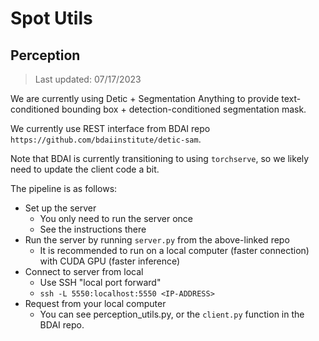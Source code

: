 # Spot Utils

## Perception

> Last updated: 07/17/2023

We are currently using Detic + Segmentation Anything to provide text-conditioned bounding box + detection-conditioned segmentation mask.

We currently use REST interface from BDAI repo `https://github.com/bdaiinstitute/detic-sam`.

Note that BDAI is currently transitioning to using `torchserve`, so we likely need to update the client code a bit. 

The pipeline is as follows:
- Set up the server
  - You only need to run the server once
  - See the instructions there
- Run the server by running `server.py` from the above-linked repo
  - It is recommended to run on a local computer (faster connection) with CUDA GPU (faster inference)
- Connect to server from local
  - Use SSH "local port forward"
  - `ssh -L 5550:localhost:5550 <IP-ADDRESS>`
- Request from your local computer
  - You can see perception_utils.py, or the `client.py` function in the BDAI repo.